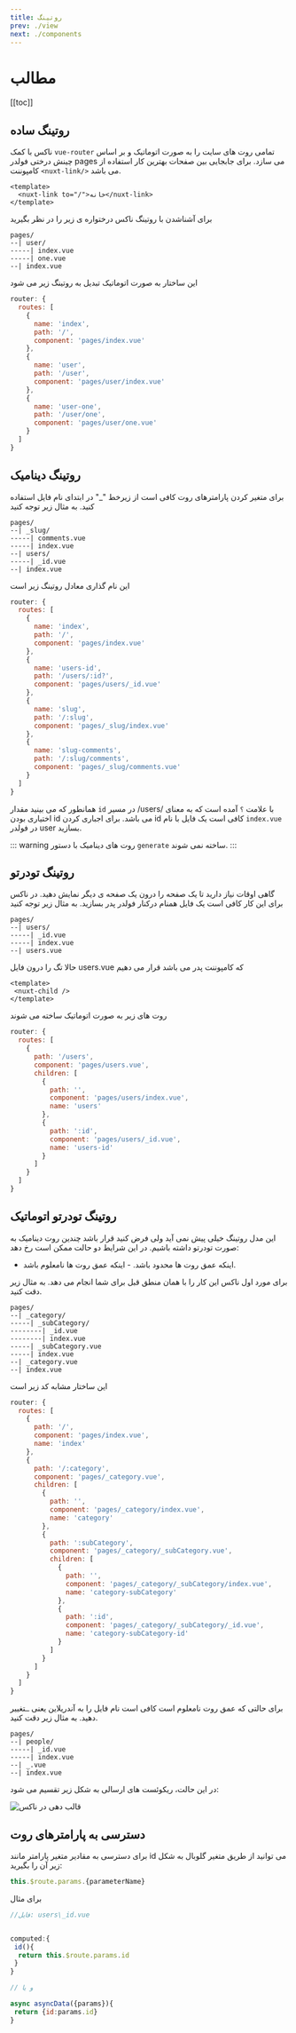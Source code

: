 ```yaml
---
title: روتینگ 
prev: ./view
next: ./components
---
```


# مطالب
[[toc]]


## روتینگ ساده
ناکس با کمک ```vue-router``` تمامی روت های سایت را به صورت اتوماتیک و بر اساس چینش درختی فولدر pages می سازد.
برای جابجایی بین صفحات بهترین کار استفاده از کامپوننت ```<nuxt-link/>``` می باشد.

```vue
<template>
  <nuxt-link to="/">خانه</nuxt-link>
</template>
```

برای آشناشدن با روتینگ ناکس درختواره ی زیر را در نظر بگیرید

``` 
pages/
--| user/
-----| index.vue
-----| one.vue
--| index.vue
```

این ساختار به صورت اتوماتیک تبدیل به روتینگ زیر می شود

```js
router: {
  routes: [
    {
      name: 'index',
      path: '/',
      component: 'pages/index.vue'
    },
    {
      name: 'user',
      path: '/user',
      component: 'pages/user/index.vue'
    },
    {
      name: 'user-one',
      path: '/user/one',
      component: 'pages/user/one.vue'
    }
  ]
}
```

## روتینگ دینامیک 

برای متغیر کردن پارامترهای روت کافی است از زیرخط "_" در ابتدای نام فایل استفاده کنید.
به مثال زیر توجه کنید
‍‍
```
pages/
--| _slug/
-----| comments.vue
-----| index.vue
--| users/
-----| _id.vue
--| index.vue
```


این نام گذاری معادل روتینگ زیر است
```js
router: {
  routes: [
    {
      name: 'index',
      path: '/',
      component: 'pages/index.vue'
    },
    {
      name: 'users-id',
      path: '/users/:id?',
      component: 'pages/users/_id.vue'
    },
    {
      name: 'slug',
      path: '/:slug',
      component: 'pages/_slug/index.vue'
    },
    {
      name: 'slug-comments',
      path: '/:slug/comments',
      component: 'pages/_slug/comments.vue'
    }
  ]
}

```
همانطور که می بینید مقدار ```id``` در مسیر /users/ با علامت ```؟``` آمده است که به معنای اختیاری بودن id می باشد. برای اجباری کردن id کافی است یک فایل با نام ```index.vue``` در فولدر user بسازید.

::: warning
روت های دینامیک با دستور ```generate``` ساخته نمی شوند.
:::

## روتینگ تودرتو

گاهی اوقات نیاز دارید تا یک صفحه را درون یک صفحه ی دیگر نمایش دهید. در ناکس برای این کار کافی است یک فایل همنام درکنار فولدر پدر بسازید.
به مثال زیر توجه کنید
```
pages/
--| users/
-----| _id.vue
-----| index.vue
--| users.vue
```

حالا تگ <nuxt-child/> را درون فایل users.vue که کامپوننت پدر می باشد قرار می دهیم
```vue
<template>
 <nuxt-child />
</template>
```

روت های زیر به صورت اتوماتیک ساخته می شوند
```js
router: {
  routes: [
    {
      path: '/users',
      component: 'pages/users.vue',
      children: [
        {
          path: '',
          component: 'pages/users/index.vue',
          name: 'users'
        },
        {
          path: ':id',
          component: 'pages/users/_id.vue',
          name: 'users-id'
        }
      ]
    }
  ]
}
```

 
## روتینگ تودرتو اتوماتیک

این مدل روتینگ خیلی پیش نمی آید ولی فرض کنید قرار باشد چندین روت دینامیک به صورت تودرتو داشته باشیم.
در این شرایط دو حالت ممکن است رخ دهد:

   - اینکه عمق روت ها محدود باشد.
    - اینکه عمق روت ها نامعلوم باشد.

برای مورد اول ناکس این کار را با همان منطق قبل برای شما انجام می دهد. به مثال زیر دقت کنید.
```
pages/
--| _category/
-----| _subCategory/
--------| _id.vue
--------| index.vue
-----| _subCategory.vue
-----| index.vue
--| _category.vue
--| index.vue
```

این ساختار مشابه کد زیر است
```js
router: {
  routes: [
    {
      path: '/',
      component: 'pages/index.vue',
      name: 'index'
    },
    {
      path: '/:category',
      component: 'pages/_category.vue',
      children: [
        {
          path: '',
          component: 'pages/_category/index.vue',
          name: 'category'
        },
        {
          path: ':subCategory',
          component: 'pages/_category/_subCategory.vue',
          children: [
            {
              path: '',
              component: 'pages/_category/_subCategory/index.vue',
              name: 'category-subCategory'
            },
            {
              path: ':id',
              component: 'pages/_category/_subCategory/_id.vue',
              name: 'category-subCategory-id'
            }
          ]
        }
      ]
    }
  ]
}
```




برای حالتی که عمق روت نامعلوم است کافی است نام فایل را به آندریلاین یعنی ``` ـ ```تغییر دهید.
به مثال زیر دقت کنید.
```
pages/
--| people/
-----| _id.vue
-----| index.vue
--| _.vue
--| index.vue
```
در این حالت، ریکوئست های ارسالی به شکل زیر تقسیم می شود:

 ![قالب دهی در ناکس](</routing-path.png>)
 
## دسترسی به پارامترهای روت

برای دسترسی به مقادیر متغیر پارامتر مانند id می توانید از طریق متغیر گلوبال به شکل زیر آن را بگیرید:

```js
this.$route.params.{parameterName}
```

برای مثال
```js
//فایل: users\_id.vue


computed:{
 id(){
  return this.$route.params.id
 }
}

// و یا

async asyncData({params}){
 return {id:params.id}
}
```

